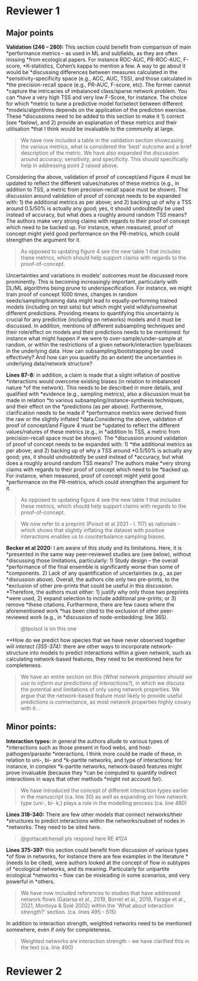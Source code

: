 # Reviewer 1

## Major points

**Validation (246 – 280):** This section could benefit from comparison of main
*performance metrics – as used in ML and  subfields, as they are often missing
*from ecological papers. For instance ROC-AUC, PR-ROC-AUC,  F-score,
*K-statistics, Cohen’s kappa to mention a few. A way to go about it would be
*discussing  differences between measures calculated in the
*sensitivity-specificity space (e.g., ACC, AUC, TSS),  and those calculated in
*the precision-recall space (e.g., PR-AUC, F-score, etc). The former  cannot
*capture the intricacies of imbalanced class/sparse network problem. You can
*have a  very high TSS and very low F-Score, for instance. The choice for which
*metric to tune a  predictive model for/select between different
*models/algorithms depends on the application  of the prediction exercise. These
*discussions need to be added to this section to make it  1) correct (see
*below), and  2) provide an explanation of these metrics and their utilisation
*that I think would be invaluable to the community at large.

> We have now included a table in the validation section showcasing the various
> metrics, what is considered the 'best' outcome and a brief description of the
> metric. We have also expanded the discussion around accuracy, sensitivity, and
> specificity. This should specifically help in addressing point 2 raised above.

Considering the above, validation of proof of concept/and Figure 4 must be
updated to reflect the different values/natures of these metrics (e.g., in
addition to TSS, a metric from precision-recall space must be shown). The
discussion around validation of proof of concept needs to be expanded with: 1)
the additional metrics as per above; and 2) backing up of why a TSS around
0.5/50% is actually any good; yes, it should undoubtedly be used instead of
accuracy, but what does a roughly around random TSS means? The authors make very
strong claims with regards to their proof of concept which need to be backed up.
For instance, when measured, proof of concept might yield good performance on
the PR-metrics, which could strengthen the argument for it.

> As opposed to updating figure 4 see the new table 1 that includes these
> metrics, which should help support claims with regards to the
> proof-of-concept.

Uncertainties and variations in models’ outcomes must be discussed more
prominently. This is becoming increasingly important, particularly with DL/ML
algorithms being prune to underspecification. For instance, we might train proof
of concept 1000 times, changes in random seeds/sampling/training data might lead
to equally-performing trained models (including on test sets) but which might
yield wildly/somewhat different predictions. Providing means to quantifying this
uncertainty is crucial for any predictive (including on networks) models and it
must be discussed. In addition, mentions of different subsampling techniques and
their role/effect on models and their predictions needs to be mentioned: for
instance what might happen if we were to over-sample/under-sample at random, or
within the restrictions of a given network/interaction type/biases in the
underlying data. How can subsampling/bootstrapping be used effectively? And how
can you quantify (to an extent) the uncertainties in underlying data/network
structure?

**Lines 87-8:** in addition, a claim is made that a slight inflation of positive
*interactions would overcome existing biases (in relation to imbalanced nature
*of the network). This needs to be described in more details, and qualified with
*evidence (e.g., sampling metrics), also a discussion must be made in relation
*to various subsampling/instance-synthesis techniques, and their effect on the
*predictions (as per above). Furthermore, clarification needs to be made if
*performance metrics were derived from the raw or the slightly inflated
*data.Considering the above, validation of proof of concept/and Figure 4 must be
*updated to reflect the different values/natures of these metrics (e.g., in
*addition to TSS, a metric from precision-recall space must be shown). The
*discussion around validation of proof of concept needs to be expanded with: 1)
*the additional metrics as per above; and 2) backing up of why a TSS around
*0.5/50% is actually any good; yes, it should undoubtedly be used instead of
*accuracy, but what does a roughly around random TSS means? The authors make
*very strong claims with regards to their proof of concept which need to be
*backed up. For instance, when measured, proof of concept might yield good
*performance on the PR-metrics, which could strengthen the argument for it.

> As opposed to updating figure 4 see the new table 1 that includes these
> metrics, which should help support claims with regards to the
> proof-of-concept.

> We now refer to a preprint (Poisot et al 2021 - l. 117) as rationale - which
> shows that slightly inflating the dataset with positive interactions enables
> us to counterbalance sampling biases.

**Becker et al 2020:** I am aware of this study and its limitations. Here, it is
*presented in the same way peer-reviewed studies are (see below), without
*discussing those limitations, particularly: 1) Study design – the overall
*performance of the final ensemble is significantly worse than some of
*components. 2) Lack of any quantification of uncertainties (e.g., as per
*discussion above). Overall, the authors cite only two pre-prints, to the
*exclusion of other pre-prints that could be useful in this discussion.
*Therefore, the authors must either: 1) justify why only those two preprints
*were used, 2) expand selection to include additional pre-prints; or 3) remove
*these citations. Furthermore, there are few cases where the aforementioned work
*has been cited to the exclusion of other peer-reviewed work (e.g., in
*discussion of node-embedding: line 365).

> @tpoisot is on this one

**How do we predict how species that we have never observed together will
*interact (355-374):* there are other ways to incorporate network-structure
into models to predict interactions within a given network, such as calculating
network-based features, they need to be mentioned here for completeness.

> We have an entire section on this (_What network properties should we use to
> inform our predictions of interactions?_), in which we discuss the
> potential and limitations of only using network properties. We argue that the
> network-based feature most likely to provide useful predictions is connectance,
> as most network properties highly covary with it. .


>
>

## Minor points:

**Interaction types:** in general the authors allude to various types of
*interactions such as those present in food webs, and host-pathogen/parasite
*interactions. I think more could be made of these, in relation to uni-, bi- and
*k-partite networks, and type of interactions: for instance, in complex
*k-partite networks, network-based features might prove invaluable (because they
*can be computed to quantify indirect interactions in ways that other methods
*might not account for).

> We have introduced the concept of different interaction types earlier in the
> manuscript (ca. line 30) as well as   expanding on how network type (uni-, bi-
> k,) plays a role in the modelling process (ca. line 480)

**Lines 318-340:** There are few other models that connect networks/their
*structures to predict interactions within the networks/subset of nodes in
*networks. They need to be sited here.

> @gottacatchenall pls respond here RE #124

**Lines 375-397:** this section could benefit from discussion of various types
*of flow in networks, for instance there are few examples in the literature
*(needs to be cited), were authors looked at the concept of flow in subtypes of
*ecological networks, and its meaning. Particularly for unipartite ecological
*networks – flow can be misleading in some scenarios, and very powerful in
*others.

> We have now included references to studies that have addressed network flows
> (Gaiarsa et al., 2019, Borret et al., 2019, Farage et al., 2021, Montoya &
> Solé 2002) within the 'What about interaction _strength_?' section. (ca. lines
> 495 - 515)

In addition to interaction strength, weighted networks need to be mentioned
somewhere, even if only for completeness.

> Weighted networks are interaction strength - we have clarified this in the
> text (ca. line 490)

# Reviewer 2

